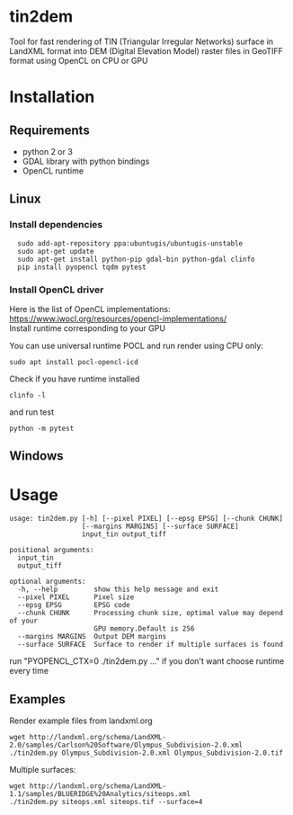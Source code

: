 # tin2dem
Tool for fast rendering of TIN (Triangular Irregular Networks) surface in LandXML format into DEM (Digital Elevation Model) raster files in GeoTIFF format using OpenCL on CPU or GPU

# Installation

## Requirements
 - python 2 or 3
 - GDAL library with python bindings
 - OpenCL runtime
 
## Linux
### Install dependencies
```console
  sudo add-apt-repository ppa:ubuntugis/ubuntugis-unstable
  sudo apt-get update
  sudo apt-get install python-pip gdal-bin python-gdal clinfo
  pip install pyopencl tqdm pytest
``` 
### Install OpenCL driver 
Here is the list of OpenCL implementations: https://www.iwocl.org/resources/opencl-implementations/  
Install runtime corresponding to your GPU

You can use universal runtime POCL and run render using CPU only:
```console
sudo apt install pocl-opencl-icd
```
Check if you have runtime installed
```console
clinfo -l
```
and run test
```console
python -m pytest
```
## Windows

# Usage
```
usage: tin2dem.py [-h] [--pixel PIXEL] [--epsg EPSG] [--chunk CHUNK]
                  [--margins MARGINS] [--surface SURFACE]
                  input_tin output_tiff

positional arguments:
  input_tin
  output_tiff

optional arguments:
  -h, --help         show this help message and exit
  --pixel PIXEL      Pixel size
  --epsg EPSG        EPSG code
  --chunk CHUNK      Processing chunk size, optimal value may depend of your
                     GPU memory.Default is 256
  --margins MARGINS  Output DEM margins
  --surface SURFACE  Surface to render if multiple surfaces is found 
```
run "PYOPENCL_CTX=0 ./tin2dem.py ..." if you don't want choose runtime every time
## Examples
Render example files from landxml.org
```console
wget http://landxml.org/schema/LandXML-2.0/samples/Carlson%20Software/Olympus_Subdivision-2.0.xml
./tin2dem.py Olympus_Subdivision-2.0.xml Olympus_Subdivision-2.0.tif
```
Multiple surfaces:
```console
wget http://landxml.org/schema/LandXML-1.1/samples/BLUERIDGE%20Analytics/siteops.xml
./tin2dem.py siteops.xml siteops.tif --surface=4
```
